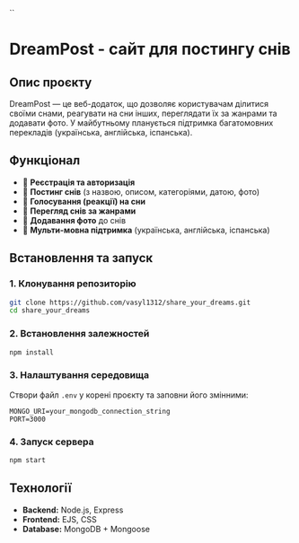  

``
# DreamPost - сайт для постингу снів

## Опис проєкту  
DreamPost — це веб-додаток, що дозволяє користувачам ділитися своїми снами, реагувати на сни інших, переглядати їх за жанрами та додавати фото. У майбутньому планується підтримка багатомовних перекладів (українська, англійська, іспанська).

## Функціонал  
- 🔹 **Реєстрація та авторизація**  
- 🔹 **Постинг снів** (з назвою, описом, категоріями, датою, фото)  
- 🔹 **Голосування (реакції) на сни**  
- 🔹 **Перегляд снів за жанрами**  
- 🔹 **Додавання фото** до снів  
- 🔹 **Мульти-мовна підтримка** (українська, англійська, іспанська)  

## Встановлення та запуск  

### 1. Клонування репозиторію  
```sh
git clone https://github.com/vasyl1312/share_your_dreams.git
cd share_your_dreams
```

### 2. Встановлення залежностей  
```sh
npm install
```

### 3. Налаштування середовища  
Створи файл `.env` у корені проєкту та заповни його змінними:  
```
MONGO_URI=your_mongodb_connection_string
PORT=3000
```

### 4. Запуск сервера  
```sh
npm start
```

## Технології  
- **Backend:** Node.js, Express  
- **Frontend:** EJS, CSS  
- **Database:** MongoDB + Mongoose  

